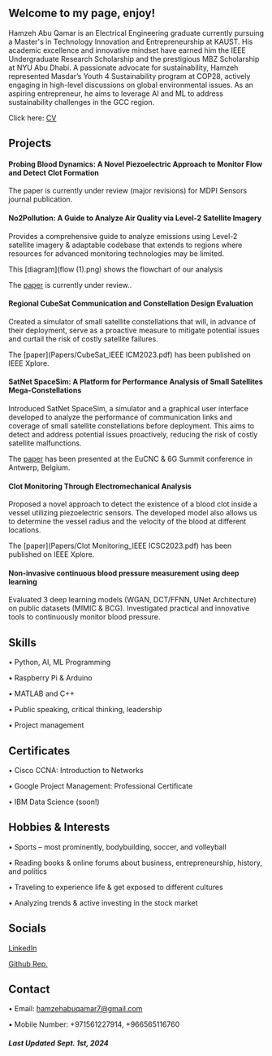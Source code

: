 <script src="midnight.jquery.min.js"></script>
<script>
// Start midnight
$(document).ready(function(){
  // Change this to the correct selector.
  $('nav.fixed').midnight();
});
</script>

## Welcome to my page, enjoy!

Hamzeh Abu Qamar is an Electrical Engineering graduate currently pursuing a Master's in Technology Innovation and Entrepreneurship at KAUST. His academic excellence and innovative mindset have earned him the IEEE Undergraduate Research Scholarship and the prestigious MBZ Scholarship at NYU Abu Dhabi. A passionate advocate for sustainability, Hamzeh represented Masdar’s Youth 4 Sustainability program at COP28, actively engaging in high-level discussions on global environmental issues. As an aspiring entrepreneur, he aims to leverage AI and ML to address sustainability challenges in the GCC region.

Click here: [CV](HamzehAbuQamarCV.pdf/)

## Projects
#### Probing Blood Dynamics: A Novel Piezoelectric Approach to Monitor Flow and Detect Clot Formation
The paper is currently under review (major revisions) for MDPI Sensors journal publication.

#### No2Pollution: A Guide to Analyze Air Quality via Level-2 Satellite Imagery
Provides a comprehensive guide to analyze emissions using Level-2 satellite imagery & adaptable codebase that extends to regions where resources for advanced monitoring technologies may be limited. 

This [diagram](flow (1).png) shows the flowchart of our analysis 

The [paper](Papers/No2Pollution_EuCNC24.pdf) is currently under review..

#### Regional CubeSat Communication and Constellation Design Evaluation
Created a simulator of small satellite constellations that will, in advance of their deployment, serve as a proactive measure to mitigate potential issues and curtail the risk of costly satellite failures.

The [paper](Papers/CubeSat_IEEE ICM2023.pdf) has been published on IEEE Xplore.

#### SatNet SpaceSim: A Platform for Performance Analysis of Small Satellites Mega-Constellations
Introduced SatNet SpaceSim, a simulator and a graphical user interface developed to analyze the performance of communication links and coverage of small satellite constellations before deployment. This aims to detect and address potential issues proactively, reducing the risk of costly satellite malfunctions. 

The [paper](Papers/SatNetSpaceSim_EuCNC24.pdf) has been presented at the EuCNC & 6G Summit conference in Antwerp, Belgium.

#### Clot Monitoring Through Electromechanical Analysis
Proposed a novel approach to detect the existence of a blood clot inside a vessel utilizing piezoelectric sensors. The developed model also allows us to determine the vessel radius and the velocity of the blood at different locations.

The [paper](Papers/Clot Monitoring_IEEE ICSC2023.pdf) has been published on IEEE Xplore.

#### Non-invasive continuous blood pressure measurement using deep learning
Evaluated 3 deep learning models (WGAN, DCT/FFNN, UNet Architecture) on public datasets (MIMIC & BCG). Investigated practical and innovative tools to continuously monitor blood pressure.

## Skills
• Python, AI, ML Programming

• Raspberry Pi & Arduino

• MATLAB and C++

• Public speaking, critical thinking, leadership

• Project management

## Certificates
• Cisco CCNA: Introduction to Networks

• Google Project Management: Professional Certificate

• IBM Data Science (soon!)

## Hobbies & Interests
• Sports – most prominently, bodybuilding, soccer, and volleyball

• Reading books & online forums about business, entrepreneurship, history, and politics

• Traveling to experience life & get exposed to different cultures

• Analyzing trends & active investing in the stock market

## Socials
[LinkedIn](https://www.linkedin.com/in/hamzeh-abu-qamar-034605218/)

[Github Rep.](https://github.com/hamzehaq7)

## Contact
• Email: hamzehabuqamar7@gmail.com

• Mobile Number: +971561227914, +966565116760


##### Last Updated Sept. 1st, 2024

